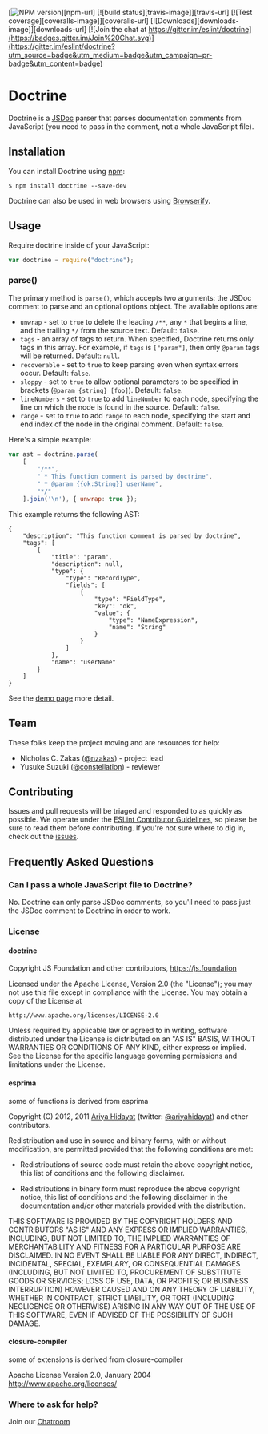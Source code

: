 [![NPM version][npm-image]][npm-url]
[![build status][travis-image]][travis-url]
[![Test coverage][coveralls-image]][coveralls-url]
[![Downloads][downloads-image]][downloads-url]
[![Join the chat at https://gitter.im/eslint/doctrine](https://badges.gitter.im/Join%20Chat.svg)](https://gitter.im/eslint/doctrine?utm_source=badge&utm_medium=badge&utm_campaign=pr-badge&utm_content=badge)

# Doctrine

Doctrine is a [JSDoc](http://usejsdoc.org) parser that parses documentation comments from JavaScript (you need to pass in the comment, not a whole JavaScript file).

## Installation

You can install Doctrine using [npm](https://npmjs.com):

```
$ npm install doctrine --save-dev
```

Doctrine can also be used in web browsers using [Browserify](http://browserify.org).

## Usage

Require doctrine inside of your JavaScript:

```js
var doctrine = require("doctrine");
```

### parse()

The primary method is `parse()`, which accepts two arguments: the JSDoc comment to parse and an optional options object. The available options are:

* `unwrap` - set to `true` to delete the leading `/**`, any `*` that begins a line, and the trailing `*/` from the source text. Default: `false`.
* `tags` - an array of tags to return. When specified, Doctrine returns only tags in this array. For example, if `tags` is `["param"]`, then only `@param` tags will be returned. Default: `null`.
* `recoverable` - set to `true` to keep parsing even when syntax errors occur. Default: `false`.
* `sloppy` - set to `true` to allow optional parameters to be specified in brackets (`@param {string} [foo]`). Default: `false`.
* `lineNumbers` - set to `true` to add `lineNumber` to each node, specifying the line on which the node is found in the source. Default: `false`.
* `range` - set to `true` to add `range` to each node, specifying the start and end index of the node in the original comment. Default: `false`.

Here's a simple example:

```js
var ast = doctrine.parse(
    [
        "/**",
        " * This function comment is parsed by doctrine",
        " * @param {{ok:String}} userName",
        "*/"
    ].join('\n'), { unwrap: true });
```

This example returns the following AST:

    {
        "description": "This function comment is parsed by doctrine",
        "tags": [
            {
                "title": "param",
                "description": null,
                "type": {
                    "type": "RecordType",
                    "fields": [
                        {
                            "type": "FieldType",
                            "key": "ok",
                            "value": {
                                "type": "NameExpression",
                                "name": "String"
                            }
                        }
                    ]
                },
                "name": "userName"
            }
        ]
    }

See the [demo page](http://eslint.org/doctrine/demo/) more detail.

## Team

These folks keep the project moving and are resources for help:

* Nicholas C. Zakas ([@nzakas](https://github.com/nzakas)) - project lead
* Yusuke Suzuki ([@constellation](https://github.com/constellation)) - reviewer

## Contributing

Issues and pull requests will be triaged and responded to as quickly as possible. We operate under the [ESLint Contributor Guidelines](http://eslint.org/docs/developer-guide/contributing), so please be sure to read them before contributing. If you're not sure where to dig in, check out the [issues](https://github.com/eslint/doctrine/issues).

## Frequently Asked Questions

### Can I pass a whole JavaScript file to Doctrine?

No. Doctrine can only parse JSDoc comments, so you'll need to pass just the JSDoc comment to Doctrine in order to work.


### License

#### doctrine

Copyright JS Foundation and other contributors, https://js.foundation

Licensed under the Apache License, Version 2.0 (the "License");
you may not use this file except in compliance with the License.
You may obtain a copy of the License at

    http://www.apache.org/licenses/LICENSE-2.0

Unless required by applicable law or agreed to in writing, software
distributed under the License is distributed on an "AS IS" BASIS,
WITHOUT WARRANTIES OR CONDITIONS OF ANY KIND, either express or implied.
See the License for the specific language governing permissions and
limitations under the License.

#### esprima

some of functions is derived from esprima

Copyright (C) 2012, 2011 [Ariya Hidayat](http://ariya.ofilabs.com/about)
 (twitter: [@ariyahidayat](http://twitter.com/ariyahidayat)) and other contributors.

Redistribution and use in source and binary forms, with or without
modification, are permitted provided that the following conditions are met:

  * Redistributions of source code must retain the above copyright
    notice, this list of conditions and the following disclaimer.

  * Redistributions in binary form must reproduce the above copyright
    notice, this list of conditions and the following disclaimer in the
    documentation and/or other materials provided with the distribution.

THIS SOFTWARE IS PROVIDED BY THE COPYRIGHT HOLDERS AND CONTRIBUTORS "AS IS"
AND ANY EXPRESS OR IMPLIED WARRANTIES, INCLUDING, BUT NOT LIMITED TO, THE
IMPLIED WARRANTIES OF MERCHANTABILITY AND FITNESS FOR A PARTICULAR PURPOSE
ARE DISCLAIMED. IN NO EVENT SHALL <COPYRIGHT HOLDER> BE LIABLE FOR ANY
DIRECT, INDIRECT, INCIDENTAL, SPECIAL, EXEMPLARY, OR CONSEQUENTIAL DAMAGES
(INCLUDING, BUT NOT LIMITED TO, PROCUREMENT OF SUBSTITUTE GOODS OR SERVICES;
LOSS OF USE, DATA, OR PROFITS; OR BUSINESS INTERRUPTION) HOWEVER CAUSED AND
ON ANY THEORY OF LIABILITY, WHETHER IN CONTRACT, STRICT LIABILITY, OR TORT
(INCLUDING NEGLIGENCE OR OTHERWISE) ARISING IN ANY WAY OUT OF THE USE OF
THIS SOFTWARE, EVEN IF ADVISED OF THE POSSIBILITY OF SUCH DAMAGE.


#### closure-compiler

some of extensions is derived from closure-compiler

Apache License
Version 2.0, January 2004
http://www.apache.org/licenses/


### Where to ask for help?

Join our [Chatroom](https://gitter.im/eslint/doctrine)

[npm-image]: https://img.sh